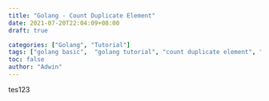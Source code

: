 ```yaml
---
title: "Golang - Count Duplicate Element"
date: 2021-07-20T22:04:09+08:00
draft: true

categories: ["Golang", "Tutorial"]
tags: ["golang basic",  "golang tutorial", "count duplicate element", "menghitung elemen duplikat"]
toc: false
author: "Adwin"
---
```

tes123